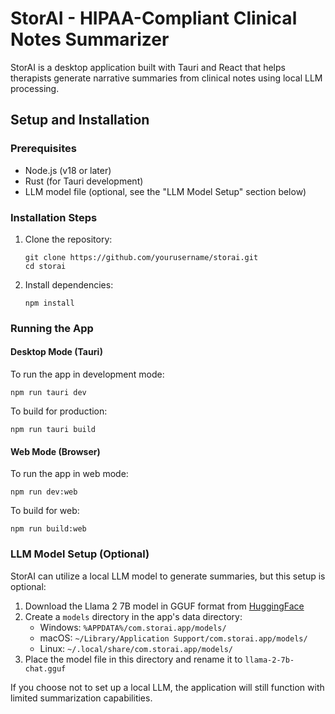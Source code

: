 # StorAI - HIPAA-Compliant Clinical Notes Summarizer

StorAI is a desktop application built with Tauri and React that helps therapists generate narrative summaries from clinical notes using local LLM processing.

## Setup and Installation

### Prerequisites

- Node.js (v18 or later)
- Rust (for Tauri development)
- LLM model file (optional, see the "LLM Model Setup" section below)

### Installation Steps

1. Clone the repository:
   ```
   git clone https://github.com/yourusername/storai.git
   cd storai
   ```

2. Install dependencies:
   ```
   npm install
   ```

### Running the App

#### Desktop Mode (Tauri)

To run the app in development mode:
```
npm run tauri dev
```

To build for production:
```
npm run tauri build
```

#### Web Mode (Browser)

To run the app in web mode:
```
npm run dev:web
```

To build for web:
```
npm run build:web
```

### LLM Model Setup (Optional)

StorAI can utilize a local LLM model to generate summaries, but this setup is optional:

1. Download the Llama 2 7B model in GGUF format from [HuggingFace](https://huggingface.co/models)
2. Create a `models` directory in the app's data directory:
   - Windows: `%APPDATA%/com.storai.app/models/`
   - macOS: `~/Library/Application Support/com.storai.app/models/`
   - Linux: `~/.local/share/com.storai.app/models/`
3. Place the model file in this directory and rename it to `llama-2-7b-chat.gguf`

If you choose not to set up a local LLM, the application will still function with limited summarization capabilities.




